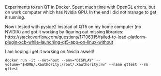 Experiments to run QT in Docker. Spent much time with OpenGL errors, but on work computer which has Nvidia GPU. In the end i did not manage to get it running.

Now i tested with pyside2 instead of QT5 on my home computer (no NVIDIA) and got it working by figuring out missing libraries:
https://stackoverflow.com/questions/17106315/failed-to-load-platform-plugin-xcb-while-launching-qt5-app-on-linux-without

I am hoping i get it working on Nvidia aswell!

```
docker run -it --net=host --env="DISPLAY" --volume="$HOME/.Xauthority:/root/.Xauthority:rw" --name qttest --rm qttest
```
